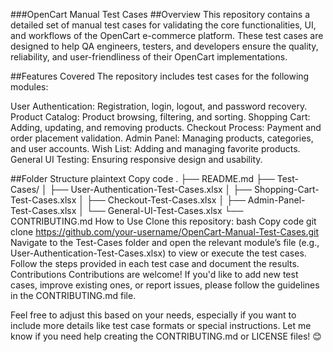 ###OpenCart Manual Test Cases
##Overview
This repository contains a detailed set of manual test cases for validating the core functionalities, UI, and workflows of the OpenCart e-commerce platform. These test cases are designed to help QA engineers, testers, and developers ensure the quality, reliability, and user-friendliness of their OpenCart implementations.

##Features Covered
The repository includes test cases for the following modules:

User Authentication: Registration, login, logout, and password recovery.
Product Catalog: Product browsing, filtering, and sorting.
Shopping Cart: Adding, updating, and removing products.
Checkout Process: Payment and order placement validation.
Admin Panel: Managing products, categories, and user accounts.
Wish List: Adding and managing favorite products.
General UI Testing: Ensuring responsive design and usability.

##Folder Structure
plaintext
Copy code
.
├── README.md
├── Test-Cases/
│   ├── User-Authentication-Test-Cases.xlsx
│   ├── Shopping-Cart-Test-Cases.xlsx
│   ├── Checkout-Test-Cases.xlsx
│   ├── Admin-Panel-Test-Cases.xlsx
│   └── General-UI-Test-Cases.xlsx
└── CONTRIBUTING.md
How to Use
Clone this repository:
bash
Copy code
git clone https://github.com/your-username/OpenCart-Manual-Test-Cases.git
Navigate to the Test-Cases folder and open the relevant module’s file (e.g., User-Authentication-Test-Cases.xlsx) to view or execute the test cases.
Follow the steps provided in each test case and document the results.
Contributions
Contributions are welcome! If you'd like to add new test cases, improve existing ones, or report issues, please follow the guidelines in the CONTRIBUTING.md file.

Feel free to adjust this based on your needs, especially if you want to include more details like test case formats or special instructions. Let me know if you need help creating the CONTRIBUTING.md or LICENSE files! 😊
